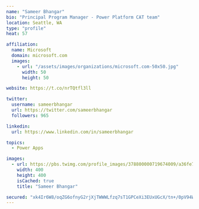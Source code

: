 ```yaml
---
name: "Sameer Bhangar"
bio: "Principal Program Manager - Power Platform CAT team"
location: Seattle, WA
type: "profile"
heat: 57

affiliation:
  name: Microsoft
  domain: microsoft.com
  images:
    - url: "/assets/images/organizations/microsoft.com-50x50.jpg"
      width: 50
      height: 50

website: https://t.co/nrTQtfl3ll

twitter:
  username: sameerbhangar
  url: https://twitter.com/sameerbhangar
  followers: 965

linkedin:
  url: https://www.linkedin.com/in/sameerbhangar

topics:
  - Power Apps

images:
  - url: https://pbs.twimg.com/profile_images/378800000719674009/a36fe7ddfab1778b76e5793772e43798_400x400.jpeg
    width: 400
    height: 400
    isCached: true
    title: "Sameer Bhangar"

secured: "xk4Ir6W8/oqZG6ofnyG2rjXjTWWWLfzq7sT1GPCeXi3EUxUGcX/tn+/0pV94WJgQdytOtPLujeFt0eteQyy2TSLrS/VagM9qLj5N+hZfO7qk4N/gKbE/U/mGXYZAfumaihk2xE9gUKlYBzSs5ChPOVHQdDuMIQQ2VMqMSpudnVpZhFT0G2YJttxpkXYWImR22Jx5tQOX1dU3EwSHicfMLxVVIvjMosc+YKz2ik9h7UXiXkbFKMNi/2P4hgB03a2fQhcR9vfLTfzmkhJrZLlP7qBIgKFLFn9IUbVs+2BYwsc/MxW6wnTtRLfAk6GXPEwkjvJtfeI4+FMC5zxPqffqyhEgZdPYkh5v7bArlgtwzouQVPaInUbXzC6ih0sjg60rF9T3p6EdIBZZbda3HNRkqA==;KdCCj1UDfhoIv2pVi7peZQ=="
---
```


